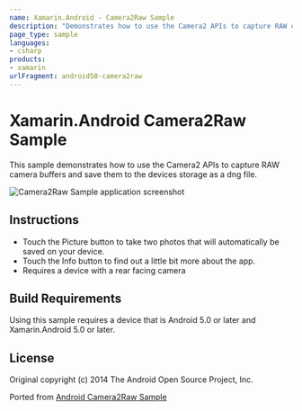 ```yaml
---
name: Xamarin.Android - Camera2Raw Sample
description: "Demonstrates how to use the Camera2 APIs to capture RAW camera buffers and save them to the devices storage as a dng file #androidlollipop"
page_type: sample
languages:
- csharp
products:
- xamarin
urlFragment: android50-camera2raw
---
```

# Xamarin.Android Camera2Raw Sample

This sample demonstrates how to use the Camera2 APIs to capture RAW camera buffers and save them to the devices storage as a dng file.

![Camera2Raw Sample application screenshot](Screenshots/Camera2Raw0.png "Camera2Raw Sample application screenshot")

## Instructions

- Touch the Picture button to take two photos that will automatically be saved on your device.
- Touch the Info button to find out a little bit more about the app.
- Requires a device with a rear facing camera

## Build Requirements

Using this sample requires a device that is Android 5.0 or later and Xamarin.Android 5.0 or later.

## License

Original copyright (c) 2014 The Android Open Source Project, Inc.

Ported from [Android Camera2Raw Sample](https://github.com/googlesamples/android-Camera2Raw)
